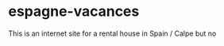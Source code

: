 espagne-vacances
================


This is an internet site for a rental house in Spain / Calpe but no
